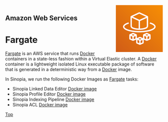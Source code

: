 <img src="../img/fargate.png" alt="Fargate Logo" style="float: right; margin-left: .5em">

## Amazon Web Services
# Fargate

[Fargate][FAR] is an AWS service that runs [Docker][DOCK] containers in a state-less
fashion within a Virtual Elastic cluster. A [Docker][DOCK] container is a lightweight isolated 
Linux executable package of software that is generated in a deterministic way from a [Docker][DOCK]
image.

In Sinopia, we run the following Docker Images as [Fargate][FAR] tasks:

- Sinopia Linked Data Editor [Docker image](https://hub.docker.com/r/ld4p/sinopia_editor)
- Sinopia Profile Editor [Docker image](https://hub.docker.com/r/ld4p/sinopia_profile_editor/)
- Sinopia Indexing Pipeline [Docker image](https://hub.docker.com/r/ld4p/sinopia_indexing_pipeline)
- Sinopia ACL [Docker image](https://hub.docker.com/r/ld4p/sinopia_acl)

[Top](#)

[DOCK]: https://docker.io
[EC2]: https://aws.amazon.com/ec2/
[ECS]: https://aws.amazon.com/ecs/
[FAR]: https://aws.amazon.com/fargate/
[TRELLIS]: https://www.trellisldp.org/
